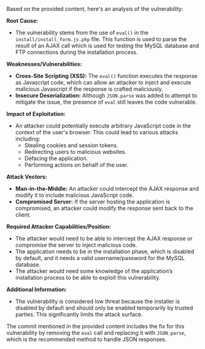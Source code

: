 Based on the provided content, here's an analysis of the vulnerability:

**Root Cause:**
- The vulnerability stems from the use of `eval()` in the `install/install_form.js.php` file. This function is used to parse the result of an AJAX call which is used for testing the MySQL database and FTP connections during the installation process.

**Weaknesses/Vulnerabilities:**
- **Cross-Site Scripting (XSS):** The `eval()` function executes the response as Javascript code, which can allow an attacker to inject and execute malicious Javascript if the response is crafted maliciously.
- **Insecure Deserialization:** Although `JSON.parse` was added to attempt to mitigate the issue, the presence of `eval` still leaves the code vulnerable.

**Impact of Exploitation:**
- An attacker could potentially execute arbitrary JavaScript code in the context of the user's browser. This could lead to various attacks including:
    - Stealing cookies and session tokens.
    - Redirecting users to malicious websites.
    - Defacing the application.
    - Performing actions on behalf of the user.

**Attack Vectors:**
- **Man-in-the-Middle:** An attacker could intercept the AJAX response and modify it to include malicious JavaScript code.
- **Compromised Server:** If the server hosting the application is compromised, an attacker could modify the response sent back to the client.

**Required Attacker Capabilities/Position:**
- The attacker would need to be able to intercept the AJAX response or compromise the server to inject malicious code.
- The application needs to be in the installation phase, which is disabled by default, and it needs a valid username/password for the MySQL database.
- The attacker would need some knowledge of the application’s installation process to be able to exploit this vulnerability.

**Additional Information:**
- The vulnerability is considered low threat because the installer is disabled by default and should only be enabled temporarily by trusted parties. This significantly limits the attack surface.

The commit mentioned in the provided content includes the fix for this vulnerability by removing the `eval` call and replacing it with `JSON.parse`, which is the recommended method to handle JSON responses.